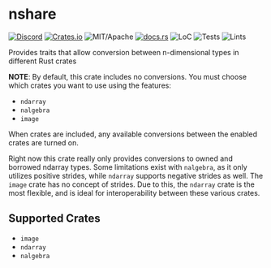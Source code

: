 # nshare

[![Discord][dci]][dcl] [![Crates.io][ci]][cl] ![MIT/Apache][li] [![docs.rs][di]][dl] ![LoC][lo] ![Tests][btl] ![Lints][bll]

[ci]: https://img.shields.io/crates/v/nshare.svg
[cl]: https://crates.io/crates/nshare/

[li]: https://img.shields.io/crates/l/specs.svg?maxAge=2592000

[di]: https://docs.rs/nshare/badge.svg
[dl]: https://docs.rs/nshare/

[lo]: https://tokei.rs/b1/github/rust-cv/nshare?category=code

[dci]: https://img.shields.io/discord/550706294311485440.svg?logo=discord&colorB=7289DA
[dcl]: https://discord.gg/d32jaam

[btl]: https://github.com/rust-cv/nshare/workflows/unit%20tests/badge.svg
[bll]: https://github.com/rust-cv/nshare/workflows/lints/badge.svg

Provides traits that allow conversion between n-dimensional types in different Rust crates

**NOTE**: By default, this crate includes no conversions. You must choose which crates you want to use using the features:

* `ndarray`
* `nalgebra`
* `image`

When crates are included, any available conversions between the enabled crates are turned on.

Right now this crate really only provides conversions to owned and borrowed ndarray types. Some limitations exist with `nalgebra`, as it only utilizes positive strides, while `ndarray` supports negative strides as well. The `image` crate has no concept of strides. Due to this, the `ndarray` crate is the most flexible, and is ideal for interoperability between these various crates.

## Supported Crates
* `image`
* `ndarray`
* `nalgebra`
